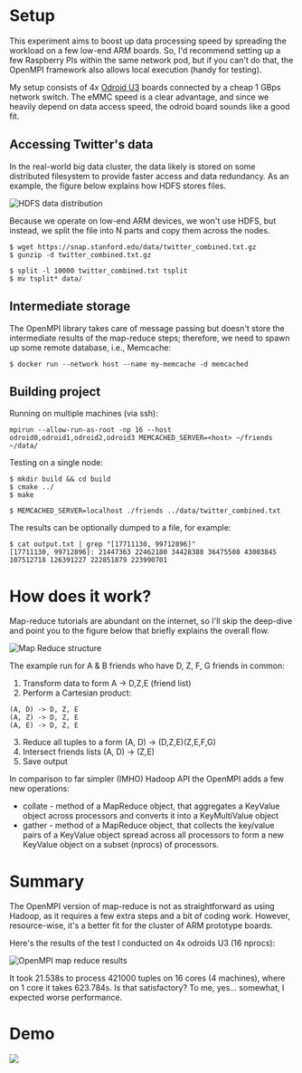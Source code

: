 # Setup
This experiment aims to boost up data processing speed by spreading the workload on a few low-end ARM boards. So, I'd recommend setting up a few Raspberry PIs within the same network pod, but if you can't do that, the OpenMPI framework also allows local execution (handy for testing).

My setup consists of 4x [Odroid U3](https://wiki.odroid.com/old_product/odroid-x_u_q/odroid_u3/odroid-u3) boards connected by a cheap 1 GBps network switch. The eMMC speed is a clear advantage, and since we heavily depend on data access speed, the odroid board sounds like a good fit.

## Accessing Twitter's data
In the real-world big data cluster, the data likely is stored on some distributed filesystem to provide faster access and data redundancy. As an example, the figure below explains how HDFS stores files.

![HDFS data distribution](http://mkaczanowski.com/wp-content/uploads/2015/05/hdfs-data-distribution.png "HDFS data distribution")

Because we operate on low-end ARM devices, we won't use HDFS, but instead, we split the file into N parts and copy them across the nodes.
```
$ wget https://snap.stanford.edu/data/twitter_combined.txt.gz
$ gunzip -d twitter_combined.txt.gz

$ split -l 10000 twitter_combined.txt tsplit
$ mv tsplit* data/
```

## Intermediate storage
The OpenMPI library takes care of message passing but doesn't store the intermediate results of the map-reduce steps; therefore, we need to spawn up some remote database, i.e., Memcache:
```
$ docker run --network host --name my-memcache -d memcached
```

## Building project
Running on multiple machines (via ssh):
```
mpirun --allow-run-as-root -np 16 --host odroid0,odroid1,odroid2,odroid3 MEMCACHED_SERVER=<host> ~/friends ~/data/
```

Testing on a single node:
```
$ mkdir build && cd build
$ cmake ../
$ make

$ MEMCACHED_SERVER=localhost ./friends ../data/twitter_combined.txt
```

The results can be optionally dumped to a file, for example:
```
$ cat output.txt | grep "[17711130, 99712896]"
[17711130, 99712896]: 21447363 22462180 34428380 36475508 43003845 107512718 126391227 222851879 223990701
```

# How does it work?
Map-reduce tutorials are abundant on the internet, so I'll skip the deep-dive and point you to the figure below that briefly explains the overall flow.

![Map Reduce structure](http://mkaczanowski.com/wp-content/uploads/2015/05/MapReduce_Work_Structure.png "Map Reduce structure")

The example run for A & B friends who have D, Z, F, G friends in common:
1. Transform data to form A -> D,Z,E (friend list)
2. Perform a Cartesian product:
```
(A, D) -> D, Z, E
(A, Z) -> D, Z, E
(A, E) -> D, Z, E
```

3. Reduce all tuples to a form (A, D) -> (D,Z,E)(Z,E,F,G)
4. Intersect friends lists (A, D) -> (Z,E)
5. Save output

In comparison to far simpler (IMHO) Hadoop API the OpenMPI adds a few new operations:
* collate - method of a MapReduce object, that aggregates a KeyValue object across processors and converts it into a KeyMultiValue object
* gather - method of a MapReduce object, that collects the key/value pairs of a KeyValue object spread across all processors to form a new KeyValue object on a subset (nprocs) of processors.

# Summary
The OpenMPI version of map-reduce is not as straightforward as using Hadoop, as it requires a few extra steps and a bit of coding work. However, resource-wise, it's a better fit for the cluster of ARM prototype boards.

Here's the results of the test I conducted on 4x odroids U3 (16 nprocs):

![OpenMPI map reduce results](http://mkaczanowski.com/wp-content/uploads/2015/05/openmpi-map-reduce-results1.png "OpenMPI map reduce results")

It took 21.538s to process 421000 tuples on 16 cores (4 machines), where on 1 core it takes 623.784s. Is that satisfactory? To me, yes... somewhat, I expected worse performance.

# Demo
[![](http://mkaczanowski.com/wp-content/uploads/2015/05/5f2c954e910fddownload-1.png)](https://www.youtube.com/watch?v=_u7X21Gj6XE)
